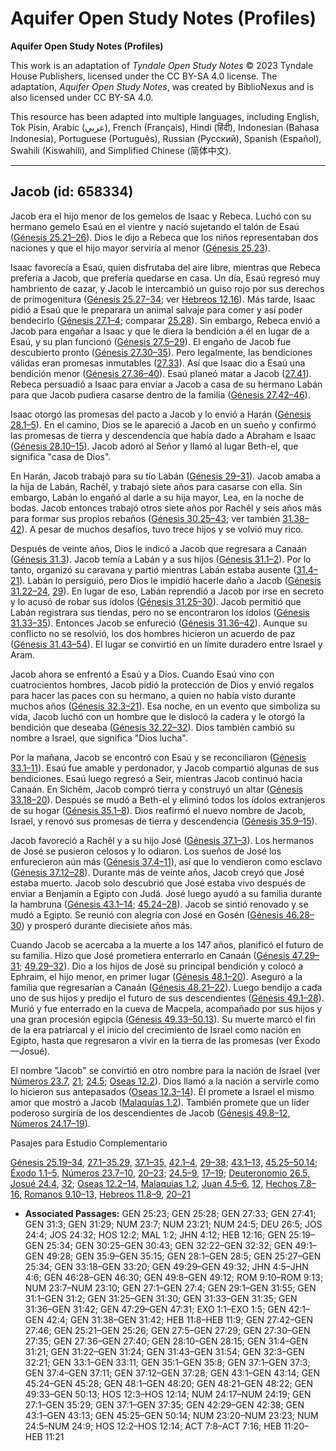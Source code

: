 # Aquifer Open Study Notes (Profiles)

**Aquifer Open Study Notes (Profiles)**

This work is an adaptation of *Tyndale Open Study Notes* © 2023 Tyndale House Publishers, licensed under the CC BY\-SA 4\.0 license. The adaptation, *Aquifer Open Study Notes*, was created by BiblioNexus and is also licensed under CC BY\-SA 4\.0\.

This resource has been adapted into multiple languages, including English, Tok Pisin, Arabic (عربي), French (Français), Hindi (हिंदी), Indonesian (Bahasa Indonesia), Portuguese (Português), Russian (Русский), Spanish (Español), Swahili (Kiswahili), and Simplified Chinese (简体中文).



--------------------------------

## Jacob (id: 658334)

Jacob era el hijo menor de los gemelos de Isaac y Rebeca. Luchó con su hermano gemelo Esaú en el vientre y nació sujetando el talón de Esaú ([Génesis 25\.21–26](https://ref.ly/Gen25:21-Gen25:26)). Dios le dijo a Rebeca que los niños representaban dos naciones y que el hijo mayor serviría al menor ([Génesis 25\.23](https://ref.ly/Gen25:23)).

Isaac favorecía a Esaú, quien disfrutaba del aire libre, mientras que Rebeca prefería a Jacob, que prefería quedarse en casa. Un día, Esaú regresó muy hambriento de cazar, y Jacob le intercambió un guiso rojo por sus derechos de primogenitura ([Génesis 25\.27–34](https://ref.ly/Gen25:27-Gen25:34); ver [Hebreos 12\.16](https://ref.ly/Heb12:16)). Más tarde, Isaac pidió a Esaú que le preparara un animal salvaje para comer y así poder bendecirlo ([Génesis 27\.1–4](https://ref.ly/Gen27:1-Gen27:4); comparar [25\.28](https://ref.ly/Gen25:28)). Sin embargo, Rebeca envió a Jacob para engañar a Isaac y que le diera la bendición a él en lugar de a Esaú, y su plan funcionó ([Génesis 27\.5–29](https://ref.ly/Gen27:5-Gen27:29)). El engaño de Jacob fue descubierto pronto ([Génesis 27\.30–35](https://ref.ly/Gen27:30-Gen27:35)). Pero legalmente, las bendiciones válidas eran promesas inmutables ([27\.33](https://ref.ly/Gen27:33)). Así que Isaac dio a Esaú una bendición menor ([Génesis 27\.36–40](https://ref.ly/Gen27:36-Gen27:40)). Esaú planeó matar a Jacob ([27\.41](https://ref.ly/Gen27:41)). Rebeca persuadió a Isaac para enviar a Jacob a casa de su hermano Labán para que Jacob pudiera casarse dentro de la familia ([Génesis 27\.42–46](https://ref.ly/Gen27:42-Gen27:46)).

Isaac otorgó las promesas del pacto a Jacob y lo envió a Harán ([Génesis 28\.1–5](https://ref.ly/Gen28:1-Gen28:5)). En el camino, Dios se le apareció a Jacob en un sueño y confirmó las promesas de tierra y descendencia que había dado a Abraham e Isaac ([Génesis 28\.10–15](https://ref.ly/Gen28:10-Gen28:15)). Jacob adoró al Señor y llamó al lugar Beth\-el, que significa "casa de Dios".

En Harán, Jacob trabajó para su tío Labán ([Génesis 29–31](https://ref.ly/Gen29:1-Gen31:55)). Jacob amaba a la hija de Labán, Rachêl, y trabajó siete años para casarse con ella. Sin embargo, Labán lo engañó al darle a su hija mayor, Lea, en la noche de bodas. Jacob entonces trabajó otros siete años por Rachêl y seis años más para formar sus propios rebaños ([Génesis 30\.25–43](https://ref.ly/Gen30:25-Gen30:43); ver también [31\.38–42](https://ref.ly/Gen31:38-Gen31:42)). A pesar de muchos desafíos, tuvo trece hijos y se volvió muy rico.

Después de veinte años, Dios le indicó a Jacob que regresara a Canaán ([Génesis 31\.3](https://ref.ly/Gen31:3)). Jacob temía a Labán y a sus hijos ([Génesis 31\.1–2](https://ref.ly/Gen31:1-Gen31:2)). Por lo tanto, organizó su caravana y partió mientras Labán estaba ausente ([31\.4–21](https://ref.ly/Gen31:4-Gen31:21)). Labán lo persiguió, pero Dios le impidió hacerle daño a Jacob ([Génesis 31\.22–24](https://ref.ly/Gen31:22-Gen31:24), [29](https://ref.ly/Gen31:29)). En lugar de eso, Labán reprendió a Jacob por irse en secreto y lo acusó de robar sus ídolos ([Génesis 31\.25–30](https://ref.ly/Gen31:25-Gen31:30)). Jacob permitió que Labán registrara sus tiendas, pero no se encontraron los ídolos ([Génesis 31\.33–35](https://ref.ly/Gen31:33-Gen31:35)). Entonces Jacob se enfureció ([Génesis 31\.36–42](https://ref.ly/Gen31:36-Gen31:42)). Aunque su conflicto no se resolvió, los dos hombres hicieron un acuerdo de paz ([Génesis 31\.43–54](https://ref.ly/Gen31:43-Gen31:54)). El lugar se convirtió en un límite duradero entre Israel y Aram.

Jacob ahora se enfrentó a Esaú y a Dios. Cuando Esaú vino con cuatrocientos hombres, Jacob pidió la protección de Dios y envió regalos para hacer las paces con su hermano, a quien no había visto durante muchos años ([Génesis 32\.3–21](https://ref.ly/Gen32:3-Gen32:21)). Esa noche, en un evento que simboliza su vida, Jacob luchó con un hombre que le dislocó la cadera y le otorgó la bendición que deseaba ([Génesis 32\.22–32](https://ref.ly/Gen32:22-Gen32:32)). Dios también cambió su nombre a Israel, que significa "Dios lucha".

Por la mañana, Jacob se encontró con Esaú y se reconciliaron ([Génesis 33\.1–11](https://ref.ly/Gen33:1-Gen33:11)). Esaú fue amable y perdonador, y Jacob compartió algunas de sus bendiciones. Esaú luego regresó a Seir, mientras Jacob continuó hacia Canaán. En Sichêm, Jacob compró tierra y construyó un altar ([Génesis 33\.18–20](https://ref.ly/Gen33:18-Gen33:20)). Después se mudó a Beth\-el y eliminó todos los ídolos extranjeros de su hogar ([Génesis 35\.1–8](https://ref.ly/Gen35:1-Gen35:8)). Dios reafirmó el nuevo nombre de Jacob, Israel, y renovó sus promesas de tierra y descendencia ([Génesis 35\.9–15](https://ref.ly/Gen35:9-Gen35:15)).

Jacob favoreció a Rachêl y a su hijo José ([Génesis 37\.1–3](https://ref.ly/Gen37:1-Gen37:3)). Los hermanos de José se pusieron celosos y lo odiaron. Los sueños de José los enfurecieron aún más ([Génesis 37\.4–11](https://ref.ly/Gen37:4-Gen37:11)), así que lo vendieron como esclavo ([Génesis 37\.12–28](https://ref.ly/Gen37:12-Gen37:28)). Durante más de veinte años, Jacob creyó que José estaba muerto. Jacob solo descubrió que José estaba vivo después de enviar a Benjamín a Egipto con Judá. José luego ayudó a su familia durante la hambruna ([Génesis 43\.1–14](https://ref.ly/Gen43:1-Gen43:14); [45\.24–28](https://ref.ly/Gen45:24-Gen45:28)). Jacob se sintió renovado y se mudó a Egipto. Se reunió con alegría con José en Gosén ([Génesis 46\.28–30](https://ref.ly/Gen46:28-Gen46:30)) y prosperó durante diecisiete años más.

Cuando Jacob se acercaba a la muerte a los 147 años, planificó el futuro de su familia. Hizo que José prometiera enterrarlo en Canaán ([Génesis 47\.29–31](https://ref.ly/Gen47:29-Gen47:31); [49\.29–32](https://ref.ly/Gen49:29-Gen49:32)). Dio a los hijos de José su principal bendición y colocó a Ephraim, el hijo menor, en primer lugar ([Génesis 48\.1–20](https://ref.ly/Gen48:1-Gen48:20)). Aseguró a la familia que regresarían a Canaán ([Génesis 48\.21–22](https://ref.ly/Gen48:21-Gen48:22)). Luego bendijo a cada uno de sus hijos y predijo el futuro de sus descendientes ([Génesis 49\.1–28](https://ref.ly/Gen49:1-Gen49:28)). Murió y fue enterrado en la cueva de Macpela, acompañado por sus hijos y una gran procesión egipcia ([Génesis 49\.33–50\.13](https://ref.ly/Gen49:33-Gen50:13)). Su muerte marcó el fin de la era patriarcal y el inicio del crecimiento de Israel como nación en Egipto, hasta que regresaron a vivir en la tierra de las promesas (ver Éxodo—Josué).

El nombre "Jacob" se convirtió en otro nombre para la nación de Israel (ver [Números 23\.7](https://ref.ly/Num23:7), [21](https://ref.ly/Num23:21); [24\.5](https://ref.ly/Num24:5); [Oseas 12\.2](https://ref.ly/Hos12:2)). Dios llamó a la nación a servirle como lo hicieron sus antepasados ([Oseas 12\.3–14](https://ref.ly/Hos12:3-Hos12:14)). Él promete a Israel el mismo amor que mostró a Jacob ([Malaquías 1\.2](https://ref.ly/Mal1:2)). También promete que un líder poderoso surgiría de los descendientes de Jacob ([Génesis 49\.8–12,](https://ref.ly/Gen49:8-Gen49:12) [Números 24\.17–19](https://ref.ly/Num24:17-Num24:19)).

Pasajes para Estudio Complementario

[Génesis 25\.19–34,](https://ref.ly/Gen25:19-Gen25:34) [27\.1–35\.29,](https://ref.ly/Gen27:1-Gen35:29) [37\.1–35,](https://ref.ly/Gen37:1-Gen37:35) [42\.1–4](https://ref.ly/Gen42:1-Gen42:4), [29–38](https://ref.ly/Gen42:29-Gen42:38); [43\.1–13,](https://ref.ly/Gen43:1-Gen43:13) [45\.25–50\.14](https://ref.ly/Gen45:25-Gen50:14); [Éxodo 1\.1–5,](https://ref.ly/Exod1:1-Exod1:5) [Números 23\.7–10](https://ref.ly/Num23:7-Num23:10), [20–23](https://ref.ly/Num23:20-Num23:23); [24\.5–9](https://ref.ly/Num24:5-Num24:9), [17–19](https://ref.ly/Num24:17-Num24:19); [Deuteronomio 26\.5,](https://ref.ly/Deut26:5) [Josué 24\.4](https://ref.ly/Josh24:4), [32](https://ref.ly/Josh24:32); [Oseas 12\.2–14,](https://ref.ly/Hos12:2-Hos12:14) [Malaquías 1\.2,](https://ref.ly/Mal1:2) [Juan 4\.5–6](https://ref.ly/John4:5-John4:6), [12,](https://ref.ly/John4:12) [Hechos 7\.8–16,](https://ref.ly/Acts7:8-Acts7:16) [Romanos 9\.10–13,](https://ref.ly/Rom9:10-Rom9:13) [Hebreos 11\.8–9](https://ref.ly/Heb11:8-Heb11:9), [20–21](https://ref.ly/Heb11:20-Heb11:21)

* **Associated Passages:** GEN 25:23; GEN 25:28; GEN 27:33; GEN 27:41; GEN 31:3; GEN 31:29; NUM 23:7; NUM 23:21; NUM 24:5; DEU 26:5; JOS 24:4; JOS 24:32; HOS 12:2; MAL 1:2; JHN 4:12; HEB 12:16; GEN 25:19–GEN 25:34; GEN 30:25–GEN 30:43; GEN 32:22–GEN 32:32; GEN 49:1–GEN 49:28; GEN 35:9–GEN 35:15; GEN 28:1–GEN 28:5; GEN 25:27–GEN 25:34; GEN 33:18–GEN 33:20; GEN 49:29–GEN 49:32; JHN 4:5–JHN 4:6; GEN 46:28–GEN 46:30; GEN 49:8–GEN 49:12; ROM 9:10–ROM 9:13; NUM 23:7–NUM 23:10; GEN 27:1–GEN 27:4; GEN 29:1–GEN 31:55; GEN 31:1–GEN 31:2; GEN 31:25–GEN 31:30; GEN 31:33–GEN 31:35; GEN 31:36–GEN 31:42; GEN 47:29–GEN 47:31; EXO 1:1–EXO 1:5; GEN 42:1–GEN 42:4; GEN 31:38–GEN 31:42; HEB 11:8–HEB 11:9; GEN 27:42–GEN 27:46; GEN 25:21–GEN 25:26; GEN 27:5–GEN 27:29; GEN 27:30–GEN 27:35; GEN 27:36–GEN 27:40; GEN 28:10–GEN 28:15; GEN 31:4–GEN 31:21; GEN 31:22–GEN 31:24; GEN 31:43–GEN 31:54; GEN 32:3–GEN 32:21; GEN 33:1–GEN 33:11; GEN 35:1–GEN 35:8; GEN 37:1–GEN 37:3; GEN 37:4–GEN 37:11; GEN 37:12–GEN 37:28; GEN 43:1–GEN 43:14; GEN 45:24–GEN 45:28; GEN 48:1–GEN 48:20; GEN 48:21–GEN 48:22; GEN 49:33–GEN 50:13; HOS 12:3–HOS 12:14; NUM 24:17–NUM 24:19; GEN 27:1–GEN 35:29; GEN 37:1–GEN 37:35; GEN 42:29–GEN 42:38; GEN 43:1–GEN 43:13; GEN 45:25–GEN 50:14; NUM 23:20–NUM 23:23; NUM 24:5–NUM 24:9; HOS 12:2–HOS 12:14; ACT 7:8–ACT 7:16; HEB 11:20–HEB 11:21


